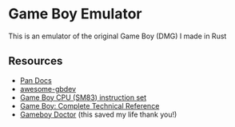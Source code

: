 # Game Boy Emulator

This is an emulator of the original Game Boy (DMG) I made in Rust

## Resources

- [Pan Docs](https://gbdev.io/pandocs/)
- [awesome-gbdev](https://github.com/gbdev/awesome-gbdev)
- [Game Boy CPU (SM83) instruction set](https://gbdev.io/gb-opcodes/optables/)
- [Game Boy: Complete Technical Reference](https://gekkio.fi/files/gb-docs/gbctr.pdf)
- [Gameboy Doctor](https://github.com/robert/gameboy-doctor) (this saved my life thank you!)
